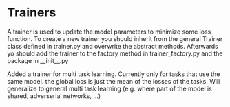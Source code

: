 # Trainers

A trainer is used to update the model parameters to minimize some loss function.
To create a new trainer you should inherit from the general Trainer class
defined in trainer.py and overwrite the abstract methods. Afterwards yo should
add the trainer to the factory method in trainer_factory.py and the package in
\_\_init\_\_.py

Added a trainer for multi task learning. Currently only for tasks that use the 
same model. the global loss is just the mean of the losses of the tasks. Will
generalize to general multi task learning (e.g. where part of the model is 
shared, adverserial networks, ...)
